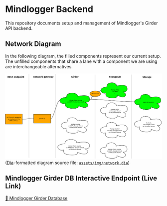 # Mindlogger Backend
This repository documents setup and management of Mindlogger's Girder API backend.

## Network Diagram
In the following diagram, the filled components represent our current setup. The unfilled components that share a lane with a component we are using are interchangeable alternatives.

![network diagram: endpoint, gateway, Girder, Mongo, storage](assets/img/network.png)
([Dia](http://live.gnome.org/Dia)-formatted diagram source file: [`assets/img/network.dia`](assets/img/network.dia))

## Mindlogger Girder DB Interactive Endpoint (Live Link)
[🔗 Mindlogger Girder Database](http://mindlogger-girder-atlas.a4vwd5q7ib.us-east-1.elasticbeanstalk.com)
